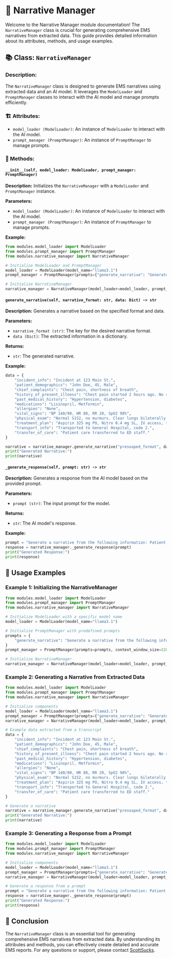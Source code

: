 # 🚀 Narrative Manager

Welcome to the Narrative Manager module documentation! The `NarrativeManager` class is crucial for generating comprehensive EMS narratives from extracted data. This guide provides detailed information about its attributes, methods, and usage examples.

## 📚 Class: `NarrativeManager`

### **Description:**
The `NarrativeManager` class is designed to generate EMS narratives using extracted data and an AI model. It leverages the `ModelLoader` and `PromptManager` classes to interact with the AI model and manage prompts efficiently.

### 🏗️ Attributes:

- `model_loader (ModelLoader)`: An instance of `ModelLoader` to interact with the AI model.
- `prompt_manager (PromptManager)`: An instance of `PromptManager` to manage prompts.

### 🚀 Methods:

#### `__init__(self, model_loader: ModelLoader, prompt_manager: PromptManager)`

**Description:**
Initializes the `NarrativeManager` with a `ModelLoader` and `PromptManager` instance.

**Parameters:**
- `model_loader (ModelLoader)`: An instance of `ModelLoader` to interact with the AI model.
- `prompt_manager (PromptManager)`: An instance of `PromptManager` to manage prompts.

**Example:**

```python
from modules.model_loader import ModelLoader
from modules.prompt_manager import PromptManager
from modules.narrative_manager import NarrativeManager

# Initialize ModelLoader and PromptManager
model_loader = ModelLoader(model_name="llama3.1")
prompt_manager = PromptManager(prompts={"generate_narrative": "Generate a narrative from the following information: {info}"})

# Initialize NarrativeManager
narrative_manager = NarrativeManager(model_loader=model_loader, prompt_manager=prompt_manager)
```

#### `generate_narrative(self, narrative_format: str, data: Dict) -> str`

**Description:**
Generates a narrative based on the specified format and data.

**Parameters:**
- `narrative_format (str)`: The key for the desired narrative format.
- `data (Dict)`: The extracted information in a dictionary.

**Returns:**
- `str`: The generated narrative.

**Example:**

```python
data = {
    "incident_info": "Incident at 123 Main St.",
    "patient_demographics": "John Doe, 45, Male",
    "chief_complaints": "Chest pain, shortness of breath",
    "history_of_present_illness": "Chest pain started 2 hours ago. No relief with rest.",
    "past_medical_history": "Hypertension, diabetes",
    "medications": "Lisinopril, Metformin",
    "allergies": "None",
    "vital_signs": "BP 140/90, HR 88, RR 20, SpO2 98%",
    "physical_exam": "Normal S1S2, no murmurs. Clear lungs bilaterally.",
    "treatment_plan": "Aspirin 325 mg PO, Nitro 0.4 mg SL, IV access, transport to ED.",
    "transport_info": "Transported to General Hospital, code 2.",
    "transfer_of_care": "Patient care transferred to ED staff."
}

narrative = narrative_manager.generate_narrative("presoaped_format", data)
print("Generated Narrative:")
print(narrative)
```

#### `_generate_response(self, prompt: str) -> str`

**Description:**
Generates a response from the AI model based on the provided prompt.

**Parameters:**
- `prompt (str)`: The input prompt for the model.

**Returns:**
- `str`: The AI model's response.

**Example:**

```python
prompt = "Generate a narrative from the following information: Patient John Doe, 45 years old, male, experiencing chest pain for the past 2 hours. History of hypertension and diabetes."
response = narrative_manager._generate_response(prompt)
print("Generated Response:")
print(response)
```

## 🌟 Usage Examples

### Example 1: Initializing the NarrativeManager

```python
from modules.model_loader import ModelLoader
from modules.prompt_manager import PromptManager
from modules.narrative_manager import NarrativeManager

# Initialize ModelLoader with a specific model name
model_loader = ModelLoader(model_name="llama3.1")

# Initialize PromptManager with predefined prompts
prompts = {
    "generate_narrative": "Generate a narrative from the following information: {info}"
}
prompt_manager = PromptManager(prompts=prompts, context_window_size=32000)

# Initialize NarrativeManager
narrative_manager = NarrativeManager(model_loader=model_loader, prompt_manager=prompt_manager)
```

### Example 2: Generating a Narrative from Extracted Data

```python
from modules.model_loader import ModelLoader
from modules.prompt_manager import PromptManager
from modules.narrative_manager import NarrativeManager

# Initialize components
model_loader = ModelLoader(model_name="llama3.1")
prompt_manager = PromptManager(prompts={"generate_narrative": "Generate a narrative from the following information: {info}"})
narrative_manager = NarrativeManager(model_loader=model_loader, prompt_manager=prompt_manager)

# Example data extracted from a transcript
data = {
    "incident_info": "Incident at 123 Main St.",
    "patient_demographics": "John Doe, 45, Male",
    "chief_complaints": "Chest pain, shortness of breath",
    "history_of_present_illness": "Chest pain started 2 hours ago. No relief with rest.",
    "past_medical_history": "Hypertension, diabetes",
    "medications": "Lisinopril, Metformin",
    "allergies": "None",
    "vital_signs": "BP 140/90, HR 88, RR 20, SpO2 98%",
    "physical_exam": "Normal S1S2, no murmurs. Clear lungs bilaterally.",
    "treatment_plan": "Aspirin 325 mg PO, Nitro 0.4 mg SL, IV access, transport to ED.",
    "transport_info": "Transported to General Hospital, code 2.",
    "transfer_of_care": "Patient care transferred to ED staff."
}

# Generate a narrative
narrative = narrative_manager.generate_narrative("presoaped_format", data)
print("Generated Narrative:")
print(narrative)
```

### Example 3: Generating a Response from a Prompt

```python
from modules.model_loader import ModelLoader
from modules.prompt_manager import PromptManager
from modules.narrative_manager import NarrativeManager

# Initialize components
model_loader = ModelLoader(model_name="llama3.1")
prompt_manager = PromptManager(prompts={"generate_narrative": "Generate a narrative from the following information: {info}"})
narrative_manager = NarrativeManager(model_loader=model_loader, prompt_manager=prompt_manager)

# Generate a response from a prompt
prompt = "Generate a narrative from the following information: Patient John Doe, 45 years old, male, experiencing chest pain for the past 2 hours. History of hypertension and diabetes."
response = narrative_manager._generate_response(prompt)
print("Generated Response:")
print(response)
```

## 🎉 Conclusion

The `NarrativeManager` class is an essential tool for generating comprehensive EMS narratives from extracted data. By understanding its attributes and methods, you can effectively create detailed and accurate EMS reports. For any questions or support, please contact [ScottSucks](https://github.com/ScottSucksAtProgramming).